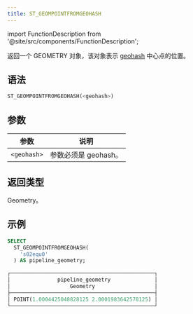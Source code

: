 ```yaml
---
title: ST_GEOMPOINTFROMGEOHASH
---
```


import FunctionDescription from '@site/src/components/FunctionDescription';

<FunctionDescription description="引入或更新于：v1.2.413"/>

返回一个 GEOMETRY 对象，该对象表示 [geohash](https://en.wikipedia.org/wiki/Geohash) 中心点的位置。

## 语法

```sql
ST_GEOMPOINTFROMGEOHASH(<geohash>)
```

## 参数

| 参数   | 说明                     |
|-------------|---------------------------------|
| `<geohash>` | 参数必须是 geohash。 |

## 返回类型

Geometry。

## 示例

```sql
SELECT
  ST_GEOMPOINTFROMGEOHASH(
    's02equ0'
  ) AS pipeline_geometry;

┌──────────────────────────────────────────────┐
│               pipeline_geometry              │
│                   Geometry                   │
├──────────────────────────────────────────────┤
│ POINT(1.0004425048828125 2.0001983642578125) │
└──────────────────────────────────────────────┘
```